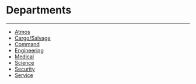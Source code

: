 


Departments
================
----------------------
- [Atmos](departments/atmos.md)
- [Cargo/Salvage](departments/cargo-salvage.md)
- [Command](departments/command.md)
- [Engineering](departments/engineering.md)
- [Medical](departments/medical.md)
- [Science](departments/science.md)
- [Security](departments/security.md)
- [Service](departments/service.md)